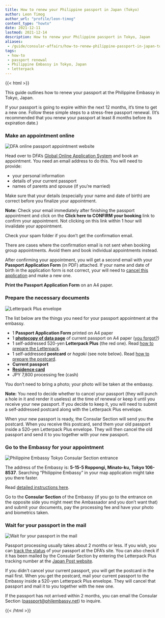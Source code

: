 ```yaml
---
title: How to renew your Philippine passport in Japan (Tokyo)
author: Leon Timog
author_url: "profile/leon-timog"
content_type: "howto"
date: 2021-12-11
lastmod: 2021-12-14
description: How to renew your Philippine passport in Tokyo, Japan
aliases:
 - /guide/consular-affairs/how-to-renew-philippine-passport-in-japan-tokyo
tags:
 - how-to
 - passport renewal
 - Philippine Embassy in Tokyo, Japan
 - letterpack
---
```

{{< html >}}
<p>This guide outlines how to renew your passport at the Philippine Embassy in Tokyo, Japan.</p> 
<p>If your passport is going to expire within the next 12 months, it’s time to get a new one. Follow these simple steps to a stress-free passport renewal. (It’s recommended that you renew your passport at least 8 months before its expiration date.)</p>

<div id="step1" itemprop="step" itemscope itemtype="https://schema.org/HowToStep">
   <link itemprop="url" href="/guide/consular-affairs/how-to-renew-philippine-passport-in-japan-tokyo#make-an-appointment-online" />
     <h3 itemprop="name">Make an appointment online</h3>
     <img itemprop="image" alt="DFA online passport appointment website" loading="lazy" sizes="(min-width: 35em) 800px, 100vw"
         srcset='/guide/consular-affairs/how-to-renew-philippine-passport-in-japan-tokyo/timog-dfa-online-passport-appointment-website-500.gif 500w , /guide/consular-affairs/how-to-renew-philippine-passport-in-japan-tokyo/timog-dfa-online-passport-appointment-website.gif 800w'
         src="/guide/consular-affairs/how-to-renew-philippine-passport-in-japan-tokyo/timog-dfa-online-passport-appointment-website.gif"/>
    <div itemprop="itemListElement" itemscope itemtype="https://schema.org/HowToDirection">
        <div itemprop="text"><p>Head over to DFA&rsquo;s <a href="https://www.passport.gov.ph/appointment">Global Online Application System</a> and book an appointment. You need an email address to do this. You will need to provide:</p>
        <ul>
        <li>your personal information</li>
        <li>details of your current passport</li>
        <li>names of parents and spouse (if you&rsquo;re married)</li>
        </ul>
        <p>Make sure that your details (especially your name and date of birth) are correct before you finalize your appointment.</p>
          <div class="alert pinkbox">
          <p><strong>Note:</strong> Check your email immediately after finishing the passport appointment and click on the <strong>Click here to CONFIRM your booking</strong> link to confirm your appointment. Not clicking on this link within 1 hour will invalidate your appointment.</p><p>Check your spam folder if you don&rsquo;t get the confirmation email.</p><p>There are cases where the confirmation email is not sent when booking group appointments. Avoid them and book individual appointments instead.</p>
          </div>
          <p>After confirming your appointment, you will get a second email with your <strong>Passport Application Form</strong> (in PDF) attached. If your name and date of birth in the application form is not correct, your will need to <a href="https://www.passport.gov.ph/appointment/view">cancel this application</a> and make a new one.</p><p><strong>Print the Passport Application Form</strong> on an A4 paper.</p>
       </div>
    </div>
</div>


<div id="step2" itemprop="step" itemscope itemtype="https://schema.org/HowToStep">
    <link itemprop="url" href="https://example.com/example#step2" />
      <h3 itemprop="name">Prepare the necessary documents</h3>
        <img itemprop="image" alt="Letterpack Plus envelope" loading="lazy" sizes="(min-width: 35em) 800px, 100vw"
         srcset='/guide/consular-affairs/how-to-renew-philippine-passport-in-japan-tokyo/timog-letterpack-plus-500.jpg 500w , /guide/consular-affairs/how-to-renew-philippine-passport-in-japan-tokyo/timog-letterpack-plus.jpg 800w'
           src="/guide/consular-affairs/how-to-renew-philippine-passport-in-japan-tokyo/timog-letterpack-plus.jpg"/>
    <div itemprop="itemListElement" itemscope itemtype="https://schema.org/HowToDirection">
        <div itemprop="text"><p>The list below are the things you need for your passport appointment at the embassy.</p>
        <ul>
        <li>1 <strong>Passport Application Form</strong> printed on A4 paper</li>
        <li>1 <strong><a href="timog-philippine-passport-data-page-photocopy-xerox.jpg">photocopy of data page</a></strong> of current passport on A4 paper (<a href="../photocopy-machine-2nd-floor-azabu-district-minato-ward-office/">you forgot?</a>)</li>
        <li>1 self-addressed 520-yen <strong>Letterpack Plus</strong> (the red one). Read <a href="../how-to-prepare-the-letterpack-plus-postcard/">how to prepare the Letterpack</a>.</li>
        <li>1 self-addressed <strong>postcard</strong> or <em>hagaki</em> (see note below). Read <a href="../how-to-prepare-the-letterpack-plus-postcard/">how to prepare the postcard</a>.</li>
        <li><strong>Current passport</strong></li>
        <li><strong><a href="../../visa-immigration/residence-card/residence-card-front.jpg">Residence card</a></strong></li>
        <li><span itemprop="estimatedCost" itemscope itemtype="https://schema.org/MonetaryAmount">
    <meta itemprop="currency" content="JPY"/>
    <meta itemprop="value" content="7800"/>JPY 7,800 processing fee (cash)</span></li>
        </ul>
        <p>You don&rsquo;t need to bring a photo; your photo will be taken at the embassy.</p>
        <div class="alert pinkbox">
           <p><strong>Note:</strong> You need to decide whether to cancel your passport (they will punch a hole in it and render it useless) at the time of renewal or keep it until you receive your new passport. If you decide to keep it, you will need to submit a self-addressed postcard along with the Letterpack Plus envelope.</p><p>When your new passport is ready, the Consular Section will send you the postcard. When you receive this postcard, send them your old passport inside a 520-yen Letterpack Plus envelope. They will then cancel the old passport and send it to you together with your new passport.</p>
        </div>
    </div>
</div>
   
</div>
  <div id="step3" itemprop="step" itemscope itemtype="https://schema.org/HowToStep">
    <link itemprop="url" href="https://example.com/example#step3" />
    <h3 itemprop="name">Go to the Embassy for your appointment</h3>
    <img itemprop="image" alt="Philippine Embassy Tokyo Consular Section entrance" loading="lazy" sizes="(min-width: 35em) 800px, 100vw"
         srcset='/guide/consular-affairs/how-to-renew-philippine-passport-in-japan-tokyo/timog-philippine-embassy-tokyo-consular-section-500.jpg 500w , /guide/consular-affairs/how-to-renew-philippine-passport-in-japan-tokyo/timog-philippine-embassy-tokyo-consular-section.jpg 800w'
         src="/guide/consular-affairs/how-to-renew-philippine-passport-in-japan-tokyo/timog-philippine-embassy-tokyo-consular-section.jpg"/>
    <div itemprop="itemListElement" itemscope itemtype="https://schema.org/HowToDirection">
        <div itemprop="text">
        <p>The address of the Embassy is: <strong>5-15-5 Roppongi, Minato-ku, Tokyo 106-8537</strong>. Searching &ldquo;Philippine Embassy&rdquo; in your map application might take you there faster.</p><p>Read <a href="../philippine-embassy-tokyo/access/">detailed instructions here</a>.</p><p>Go to the <strong>Consular Section</strong> of the Embassy (if you go to the entrance on the opposite side you might meet the Ambassador and you don&rsquo;t want that) and submit your documents, pay the processing fee and have your photo and biometrics taken.</p>
        </div>
    </div>
</div>

<div id="step4" itemprop="step" itemscope itemtype="https://schema.org/HowToStep">
    <link itemprop="url" href="/guide/consular-affairs/how-to-renew-philippine-passport-in-japan-tokyo#wait-for-your-passport-in-the-mail" />
    <h3 itemprop="name">Wait for your passport in the mail</h3>
    <img itemprop="image" alt="Wait for your passport in the mail" loading="lazy" sizes="(min-width: 35em) 800px, 100vw"
         srcset='/guide/consular-affairs/how-to-renew-philippine-passport-in-japan-tokyo/timog-postbox-500.jpg 500w , /guide/consular-affairs/how-to-renew-philippine-passport-in-japan-tokyo/timog-postbox.jpg 800w'
         src="/guide/consular-affairs/how-to-renew-philippine-passport-in-japan-tokyo/timog-postbox.jpg"/>
    <div itemprop="itemListElement" itemscope itemtype="https://schema.org/HowToDirection">
         <div itemprop="text"><p>Passport processing usually takes about 2 months or less. If you wish, you can <a href="https://tracker.passport.gov.ph/">track the status</a> of your passport at the DFA&rsquo;s site. You can also check if it has been mailed by the Consular Section by entering the Letterpack Plus tracking number at the <a href="https://www.post.japanpost.jp/index_en.html">Japan Post website</a>.</p><p>If you didn't cancel your current passport, you will get the postcard in the mail first. When you get the postcard, mail your current passport to the Embassy inside a 520-yen Letterpack Plus envelope. They will cancel that passport and mail it to you together with the new one.</p><p>If the passport has not arrived within 2 months, you can email the Consular Section (<a href="mailto:passport@philembassy.net">passport@philembassy.net</a>) to inquire.</p>
        </div>
    </div>
</div>

{{< /html >}}